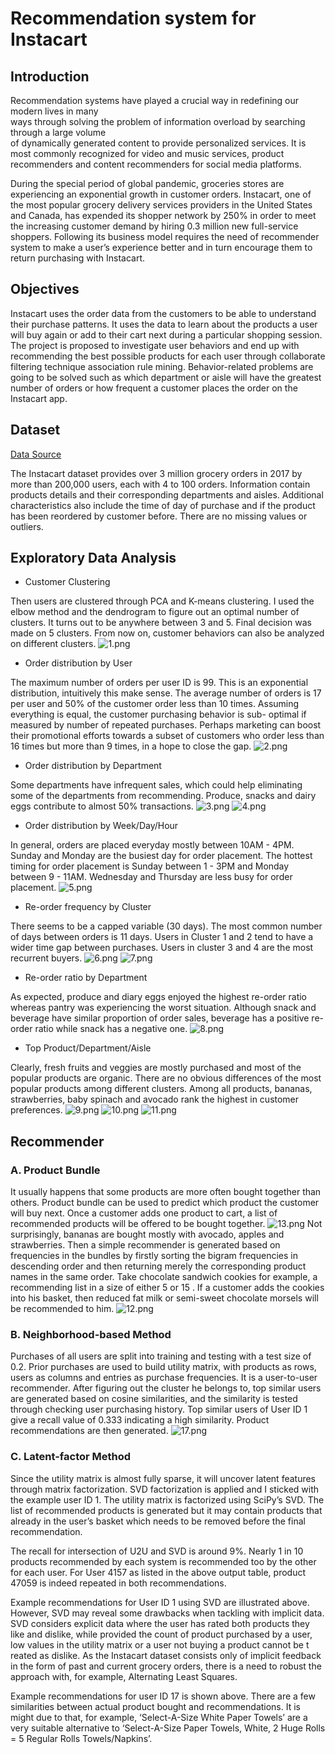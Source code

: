 # Recommendation system for Instacart

## Introduction 

Recommendation systems have played a crucial way in redefining our modern lives in many  
ways through solving the problem of information overload by searching through a large volume  
of dynamically generated content to provide personalized services. It is most commonly 
recognized for video and music services, product recommenders and content recommenders 
for social media platforms.

During the special period of global pandemic, groceries stores are experiencing an exponential 
growth in customer orders. Instacart, one of the most popular grocery delivery services 
providers in the United States and Canada, has expended its shopper network by 250% in order 
to meet the increasing customer demand by hiring 0.3 million new full-service shoppers. 
Following its business model requires the need of recommender system  to make a user’s 
experience better and in turn encourage them to return purchasing with Instacart.

## Objectives

Instacart uses the order data from the customers to be able to understand their purchase 
patterns. It uses the data to learn about the products a user will buy again or add to their cart
next during a particular shopping session. The project is proposed to investigate user behaviors 
and  end up with recommending the best possible products for each user through collaborate 
filtering technique association rule mining. Behavior-related problems are going to be solved 
such as which department or aisle will have the greatest number of orders or how frequent a 
customer places the order on the Instacart app.

## Dataset

[Data Source](https://www.kaggle.com/c/instacart-market-basket-analysis/data)

The Instacart dataset provides over 3 million grocery orders in 2017 by more than 200,000
users, each with 4 to 100 orders. Information contain products details and their corresponding
departments and aisles. Additional characteristics also include the time of day of purchase and
if the product has been reordered by customer before. There are no missing values or outliers.

## Exploratory Data Analysis

* Customer Clustering 

Then users are clustered through PCA and K-means clustering. I used the elbow method and the 
dendrogram to figure out an optimal number of clusters. It turns out to be anywhere between 3 
and 5. Final decision was made on 5 clusters. From now on, customer behaviors can also be 
analyzed on different clusters. 
![1.png](https://github.com/ShengyuHu/EE629/blob/master/Project/Images/1.png)

* Order distribution by User 

The maximum number of orders per user ID is 99. This is an exponential distribution, intuitively 
this make sense. The average number of orders is 17 per user and 50% of the customer order 
less than 10 times. Assuming everything is equal, the customer purchasing behavior is sub-
optimal if measured by number of repeated purchases. Perhaps marketing can boost their 
promotional efforts towards a subset of customers who order less than 16 times but more than 
9 times, in a hope to close the gap.
![2.png](https://github.com/ShengyuHu/EE629/blob/master/Project/Images/2.png)


* Order distribution by Department 

Some departments have infrequent sales, which could help eliminating some of the 
departments from recommending. Produce, snacks and dairy eggs contribute to almost 50% 
transactions.
![3.png](https://github.com/ShengyuHu/EE629/blob/master/Project/Images/3.png)
![4.png](https://github.com/ShengyuHu/EE629/blob/master/Project/Images/4.png)

* Order distribution by Week/Day/Hour

In general, orders are placed everyday mostly between 10AM - 4PM. Sunday and Monday are 
the busiest day for order placement. The hottest timing for order placement is Sunday between
1 - 3PM and Monday between 9 - 11AM. Wednesday and Thursday are less busy for order placement.
![5.png](https://github.com/ShengyuHu/EE629/blob/master/Project/Images/5.png)

* Re-order frequency by Cluster

There seems to be a capped variable (30 days). The most common number of days between
orders is 11 days. Users in Cluster 1 and 2 tend to have a wider time gap between purchases. 
Users in cluster 3 and 4 are the most recurrent buyers.
![6.png](https://github.com/ShengyuHu/EE629/blob/master/Project/Images/6.png)
![7.png](https://github.com/ShengyuHu/EE629/blob/master/Project/Images/7.png)

* Re-order ratio by Department

As expected, produce and diary eggs enjoyed the highest re-order ratio whereas pantry was 
experiencing the worst situation. Although snack and beverage have similar proportion of order 
sales, beverage has a positive re-order ratio while snack has a negative one.
![8.png](https://github.com/ShengyuHu/EE629/blob/master/Project/Images/8.png)

* Top Product/Department/Aisle

Clearly, fresh fruits and veggies are mostly purchased and most of the popular products are 
organic. There are no obvious differences of the most popular products among different 
clusters. Among all  products, bananas,  strawberries, baby spinach and avocado rank the 
highest in customer preferences.
![9.png](https://github.com/ShengyuHu/EE629/blob/master/Project/Images/9.png)
![10.png](https://github.com/ShengyuHu/EE629/blob/master/Project/Images/10.png)
![11.png](https://github.com/ShengyuHu/EE629/blob/master/Project/Images/11.png)

## Recommender

### A. Product Bundle

It usually happens that some products are more often bought together than others. Product 
bundle can be used to predict which product the customer will buy next. Once a customer adds
one product to cart, a list of recommended products will be offered to be bought together. 
![13.png](https://github.com/ShengyuHu/EE629/blob/master/Project/Images/13.png)
Not surprisingly, bananas are bought mostly with avocado, apples and strawberries. Then a
simple recommender is generated based on frequencies in the bundles by firstly sorting the
bigram frequencies in descending order and then returning merely the corresponding product 
names in the same order. Take chocolate sandwich cookies for example, a recommending list in 
a size of either 5 or 15 . If a customer adds the cookies into his basket, then 
reduced fat milk or semi-sweet chocolate morsels will be recommended to him. 
![12.png](https://github.com/ShengyuHu/EE629/blob/master/Project/Images/12.png)

### B. Neighborhood-based Method

Purchases of all users are split into training and testing with a test size of 0.2. Prior purchases 
are used to build utility matrix, with products as rows, users as columns and entries as purchase 
frequencies. 
It is a user-to-user recommender. After figuring out the cluster he belongs to, top similar users 
are generated based on cosine similarities, and the similarity is tested through checking user 
purchasing history. Top similar users of User ID 1 give a recall value of 0.333 indicating a high 
similarity. Product recommendations are then generated.
![17.png](https://github.com/ShengyuHu/EE629/blob/master/Project/Images/17.png)

### C. Latent-factor Method

Since the utility matrix is almost fully sparse, it will uncover latent features through matrix
factorization. SVD factorization is applied and I sticked with the example user ID 1. The utility 
matrix is factorized using SciPy’s SVD. The list of recommended products is generated but it 
may contain products that already in the user’s basket which needs to be removed before the 
final recommendation.

The recall for intersection of U2U and SVD is around 9%. Nearly 1 in 10 products recommended 
by each system is recommended too by the other for each user. For User 4157 as listed in the 
above output table, product 47059 is indeed repeated in both recommendations.

Example recommendations for User ID 1 using SVD are illustrated above. However, SVD may
reveal some drawbacks when tackling with implicit data. SVD considers explicit data where the 
user has rated both products they like and dislike, while provided the count of product 
purchased by a user, low values in the utility matrix or a user not buying a product cannot be t
reated as dislike. As the Instacart dataset consists only of implicit feedback in the form of past 
and current grocery orders, there is a need to robust the approach with, for example,
Alternating Least Squares.

Example recommendations for user ID 17 is shown above. There are a few similarities between 
actual product bought and recommendations. It is might due to that, for example, ‘Select-A-Size
White Paper Towels’ are a very suitable alternative to ‘Select-A-Size Paper Towels, White, 2 
Huge Rolls = 5 Regular Rolls Towels/Napkins’.
